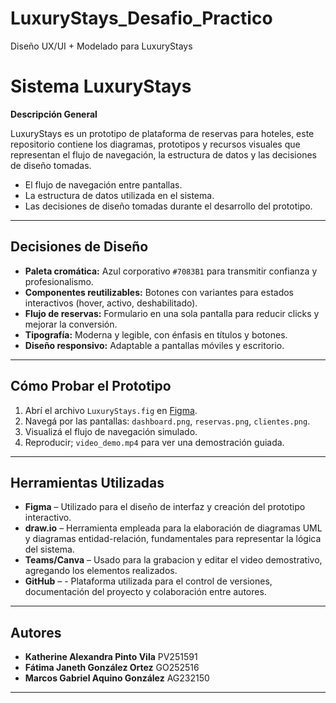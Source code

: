 # LuxuryStays_Desafio_Practico
Diseño UX/UI + Modelado para LuxuryStays

# Sistema LuxuryStays
**Descripción General**

LuxuryStays es un prototipo de plataforma de reservas para hoteles, este repositorio contiene los diagramas, prototipos y recursos visuales que representan el flujo de navegación, la estructura de datos y las decisiones de diseño tomadas.

- El flujo de navegación entre pantallas.
- La estructura de datos utilizada en el sistema.
- Las decisiones de diseño tomadas durante el desarrollo del prototipo.

---

## Decisiones de Diseño

- **Paleta cromática:** Azul corporativo `#7083B1` para transmitir confianza y profesionalismo.
- **Componentes reutilizables:** Botones con variantes para estados interactivos (hover, activo, deshabilitado).
- **Flujo de reservas:** Formulario en una sola pantalla para reducir clicks y mejorar la conversión.
- **Tipografía:** Moderna y legible, con énfasis en títulos y botones.
- **Diseño responsivo:** Adaptable a pantallas móviles y escritorio.

---

##  Cómo Probar el Prototipo

1. Abrí el archivo `LuxuryStays.fig` en [Figma](https://www.figma.com).
2. Navegá por las pantallas: `dashboard.png`, `reservas.png`, `clientes.png`.
3. Visualizá el flujo de navegación simulado.
4. Reproducir; `video_demo.mp4` para ver una demostración guiada.

---

## Herramientas Utilizadas

- **Figma** – Utilizado para el diseño de interfaz y creación del prototipo interactivo.
- **draw.io** – Herramienta empleada para la elaboración de diagramas UML y diagramas entidad-relación, fundamentales para representar la lógica del sistema.
- **Teams/Canva** – Usado para la grabacion y editar el video demostrativo, agregando los elementos realizados.
- **GitHub** – - Plataforma utilizada para el control de versiones, documentación del proyecto y colaboración entre autores.

---

## Autores

- **Katherine Alexandra Pinto Vila** PV251591
- **Fátima Janeth González Ortez** GO252516
- **Marcos Gabriel Aquino González** AG232150
  
---
